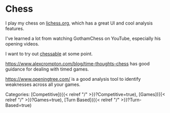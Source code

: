# Chess

I play my chess on [lichess.org](https://www.lichess.org), which has a great UI and cool analysis features.

I've learned a lot from watching GothamChess on YouTube, especially his opening videos.

I want to try out [chessable](https://www.chessable.com/?page=landingpage) at some point.

https://www.alexcrompton.com/blog/time-thoughts-chess has good guidance for dealing with timed games.

https://www.openingtree.com/ is a good analysis tool to identify weaknesses across all your games.

Categories:
[Competitive]({{< relref "/" >}}?Competitive=true),
[Games]({{< relref "/" >}}?Games=true),
[Turn Based]({{< relref "/" >}}?Turn-Based=true)